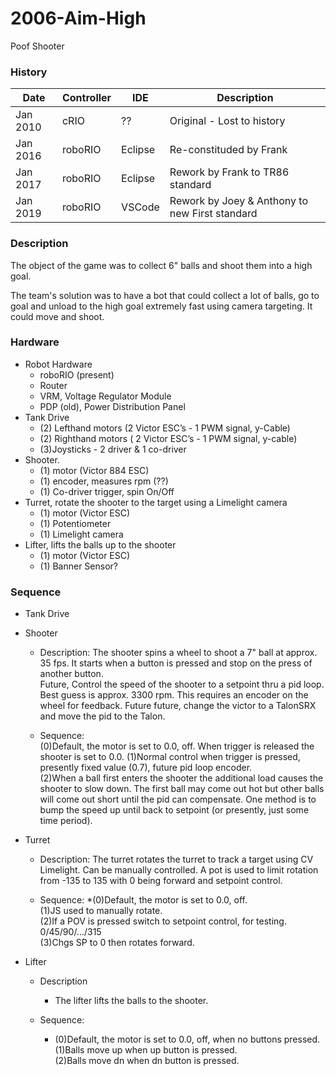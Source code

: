 # 2006-Aim-High
Poof Shooter

### History

 Date | Controller | IDE | Description
 -----|------------|-----|------------
 Jan 2010 | cRIO | ?? | Original - Lost to history
 Jan 2016 | roboRIO | Eclipse | Re-constituded by Frank
 Jan 2017 | roboRIO | Eclipse | Rework by Frank to TR86 standard
 Jan 2019 | roboRIO | VSCode | Rework by Joey & Anthony to new First standard

### Description
The object of the game was to collect 6" balls and shoot them into a high goal.

The team's solution was to have a bot that could collect a lot of balls, go to goal and unload to the high goal extremely fast using camera targeting.  It could move and shoot.

### Hardware
* Robot Hardware
    * roboRIO (present)
    * Router
    * VRM, Voltage Regulator Module
    * PDP (old), Power Distribution Panel
* Tank Drive
    * (2) Lefthand motors (2 Victor ESC’s - 1 PWM signal, y-Cable)
    * (2) Righthand motors ( 2 Victor ESC’s - 1 PWM signal, y-cable)
    * (3)Joysticks - 2 driver & 1 co-driver
* Shooter.
    * (1) motor (Victor 884 ESC)
    * (1) encoder, measures rpm (??)
    * (1) Co-driver trigger, spin On/Off
* Turret, rotate the shooter to the target using a Limelight camera
    * (1) motor (Victor ESC)
    * (1) Potentiometer
    * (1) Limelight camera
* Lifter, lifts the balls up to the shooter
    * (1) motor (Victor ESC)
    * (1) Banner Sensor?

### Sequence
* Tank Drive

* Shooter
    * Description:
The shooter spins a wheel to shoot a 7" ball at approx. 35 fps.  It starts when a button is pressed
and stop on the press of another button.  </br>
Future, Control the speed of the shooter to a setpoint thru a pid loop.  Best guess is approx.
3300 rpm.  This requires an encoder on the wheel for feedback.
Future future, change the victor to a TalonSRX and move the pid to the Talon.

    * Sequence: </br>
(0)Default, the motor is set to 0.0, off.  When trigger is released the shooter is set to 0.0.
(1)Normal control when trigger is pressed, presently fixed value (0.7), future pid loop encoder. </br>
(2)When a ball first enters the shooter the additional load causes the shooter to slow down.  The
first ball may come out hot but other balls will come out short until the pid can compensate.  One
method is to bump the speed up until back to setpoint (or presently, just some time period).

* Turret
    * Description:
        The turret rotates the turret to track a target using CV Limelight.  Can be manually controlled.  A pot is used to limit rotation from -135 to 135 with 0 being forward and setpoint control.

    * Sequence:
        *(0)Default, the motor is set to 0.0, off. </br>
        (1)JS used to manually rotate. </br>
        (2)If a POV is pressed switch to setpoint control, for testing. 0/45/90/.../315 </br>
        (3)Chgs SP to 0 then rotates forward.

* Lifter
    * Description
        * The lifter lifts the balls to the shooter.

    * Sequence:
        * (0)Default, the motor is set to 0.0, off, when no buttons pressed. </br>
(1)Balls move up when up button is pressed. </br>
(2)Balls move dn when dn button is pressed.

